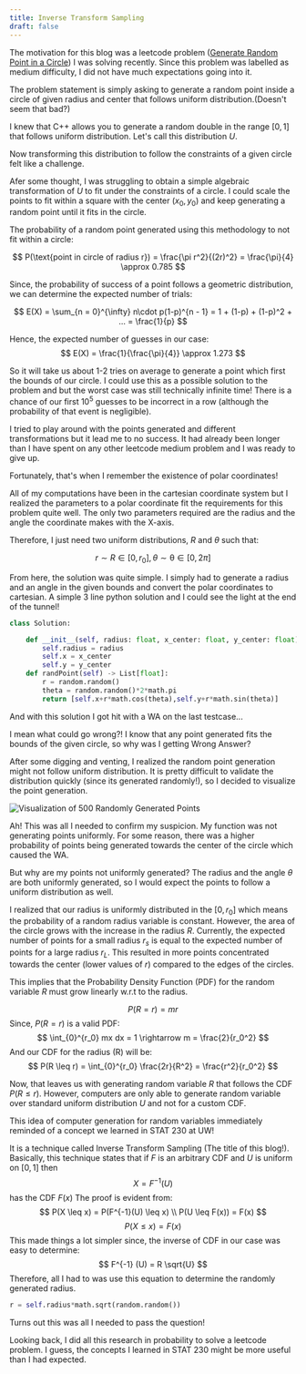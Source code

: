 ```yaml
---
title: Inverse Transform Sampling
draft: false
---
```

The motivation for this blog was a leetcode problem ([Generate Random Point in a Circle](https://leetcode.com/problems/generate-random-point-in-a-circle/description/)) I was solving recently. Since this problem was labelled as medium difficulty, I did not have much expectations going into it.

The problem statement is simply asking to generate a random point inside a circle of given radius and center that follows uniform distribution.(Doesn't seem that bad?)

I knew that C++ allows you to generate a random double in the range $[0,1]$ that follows uniform distribution. Let's call this distribution $U$. 

Now transforming this distribution to follow the constraints of a given circle felt like a challenge.

Afer some thought, I was struggling to obtain a simple algebraic transformation of $U$ to fit under the constraints of a circle. I could scale the points to fit within a square with the center $(x_0,y_0)$ and keep generating a random point until it fits in the circle.

The probability of a random point generated using this methodology to not fit within a circle:

 $$ 
 P(\text{point in circle of radius r}) = \frac{\pi r^2}{(2r)^2} = \frac{\pi}{4} \approx 0.785
 $$ 

Since, the probability of success of a point follows a geometric distribution, we can determine the expected number of trials:

$$ 
E(X) = \sum_{n = 0}^{\infty} n\cdot p(1-p)^{n - 1} = 1 + (1-p) + (1-p)^2 + ... = \frac{1}{p}
$$

Hence, the expected number of guesses in our case:
$$ 
E(X) = \frac{1}{\frac{\pi}{4}} \approx 1.273 
$$

So it will take us about 1-2 tries on average to generate a point which first the bounds of our circle. I could use this as a possible solution to the problem and but the worst case was still technically infinite time! There is a chance of our first $10^5$ guesses to be incorrect in a row (although the probability of that event is negligible).

I tried to play around with the points generated and different transformations but it lead me to no success. It had already been longer than I have spent on any other leetcode medium problem and I was ready to give up. 

Fortunately, that's when I remember the existence of polar coordinates!

All of my computations have been in the cartesian coordinate system but I realized the parameters to a polar coordinate fit the requirements for this problem quite well. The only two parameters required are the radius and the angle the coordinate makes with the X-axis.

Therefore, I just need two uniform distributions, $R$ and $\theta$ such that:

$$
r \sim R \in [0,r_0], \theta \sim \mathcal{\theta} \in [0,2\pi]
$$

From here, the solution was quite simple. I simply had to generate a radius and an angle in the given bounds and convert the polar coordinates to cartesian. A simple 3 line python solution and I could see the light at the end of the tunnel!

```python
class Solution:

    def __init__(self, radius: float, x_center: float, y_center: float):
        self.radius = radius
        self.x = x_center
        self.y = y_center
    def randPoint(self) -> List[float]:
        r = random.random()
        theta = random.random()*2*math.pi
        return [self.x+r*math.cos(theta),self.y+r*math.sin(theta)]
```
And with this solution I got hit with a WA on the last testcase...

I mean what could go wrong?! I know that any point generated fits the bounds of the given circle, so why was I getting Wrong Answer? 

After some digging and venting, I realized the random point generation might not follow uniform distribution. It is pretty difficult to validate the distribution quickly (since its generated randomly!), so I decided to visualize the point generation.

![Visualization of 500 Randomly Generated Points](/Algorithms/img/circles.png)

Ah! This was all I needed to confirm my suspicion. My function was not generating points uniformly. For some reason, there was a higher probability of points being generated towards the center of the circle which caused the WA.

But why are my points not uniformly generated? The radius and the angle $\theta$ are both uniformly generated, so I would expect the points to follow a uniform distribution as well.

I realized that our radius is uniformly distributed in the $[0,r_0]$ which means the probability of a random radius variable is constant. However, the area of the circle grows with the increase in the radius $R$. Currently, the expected number of points for a small radius $r_s$ is equal to the expected number of points for a large radius $r_L$. This resulted in more points concentrated towards the center (lower values of $r$) compared to the edges of the circles.

This implies that the Probability Density Function (PDF) for the random variable $R$ must grow linearly w.r.t to the radius.

$$
P(R = r) = mr
$$
Since, $P(R = r)$ is a valid PDF:
$$
\int_{0}^{r_0} mx dx = 1 \rightarrow m = \frac{2}{r_0^2}
$$
And our CDF for the radius (R) will be:
$$
P(R \leq r) = \int_{0}^{r_0} \frac{2r}{R^2} = \frac{r^2}{r_0^2}
$$

Now, that leaves us with generating random variable $R$ that follows the CDF $P(R \leq r)$. However, computers are only able to generate random variable over standard uniform distribution $U$ and not for a custom CDF. 

This idea of computer generation for random variables immediately reminded of a concept we learned in STAT 230 at UW!

It is a technique called Inverse Transform Sampling (The title of this blog!). Basically, this technique states that if $F$ is an arbitrary CDF and $U$ is uniform on $[0,1]$ then
$$
X = F^{-1} (U)
$$
has the CDF $F(x)$
The proof is evident from:
$$
P(X \leq x) = P(F^{-1}(U) \leq x) \\
P(U \leq F(x)) = F(x)
$$
$$
P(X \leq x) = F(x)
$$
This made things a lot simpler since, the inverse of CDF in our case was easy to determine:
$$
F^{-1} (U) = R \sqrt{U}
$$
Therefore, all I had to was use this equation to determine the randomly generated radius.
```python
r = self.radius*math.sqrt(random.random())
```
Turns out this was all I needed to pass the question!

Looking back, I did all this research in probability to solve a leetcode problem. I guess, the concepts I learned in STAT 230 might be more useful than I had expected.